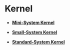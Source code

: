 # Kernel

-   **[Mini-System Kernel](kernel-mini.md)**  

-   **[Small-System Kernel](kernel-small.md)**  

-   **[Standard-System Kernel](kernel-standard.md)**  

